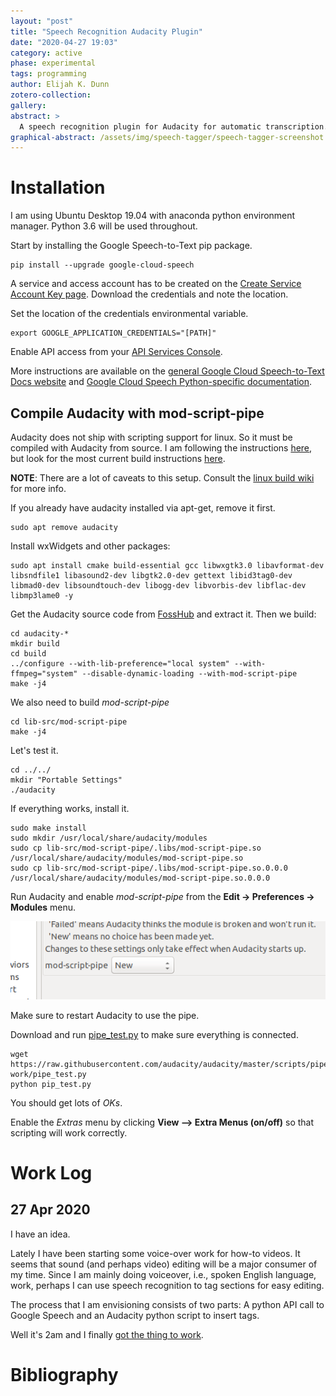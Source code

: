 ```yaml
---
layout: "post"
title: "Speech Recognition Audacity Plugin"
date: "2020-04-27 19:03"
category: active
phase: experimental
tags: programming
author: Elijah K. Dunn
zotero-collection:
gallery:
abstract: >
  A speech recognition plugin for Audacity for automatic transcription.
graphical-abstract: /assets/img/speech-tagger/speech-tagger-screenshot.jpeg
---
```


# Installation
I am using Ubuntu Desktop 19.04 with anaconda python environment manager. Python 3.6 will be used throughout.

Start by installing the Google Speech-to-Text pip package.

```(bash)
pip install --upgrade google-cloud-speech
```

A service and access account has to be created on the [Create Service Account Key page](https://console.cloud.google.com/apis/credentials/serviceaccountkey). Download the credentials and note the location.

Set the location of the credentials environmental variable.

```(bash)
export GOOGLE_APPLICATION_CREDENTIALS="[PATH]"
```

Enable API access from your [API Services Console](https://console.developers.google.com/apis/api/speech.googleapis.com/overview).

More instructions are available on the [general Google Cloud Speech-to-Text Docs website](https://cloud.google.com/speech-to-text/docs/libraries) and [Google Cloud Speech Python-specific documentation](https://googleapis.dev/python/speech/latest/index.html).

## Compile Audacity with mod-script-pipe

Audacity does not ship with scripting support for linux. So it must be compiled with Audacity from source. I am following the instructions [here](https://forum.audacityteam.org/viewtopic.php?f=19&t=107852), but look for the most current build instructions [here](https://forum.audacityteam.org/viewforum.php?f=19).

**NOTE**: There are a lot of caveats to this setup. Consult the [linux build wiki](https://wiki.audacityteam.org/wiki/Building_On_Linux) for more info.

If you already have audacity installed via apt-get, remove it first.

```(bash)
sudo apt remove audacity
```

Install wxWidgets and other packages:

```(bash)
sudo apt install cmake build-essential gcc libwxgtk3.0 libavformat-dev libsndfile1 libasound2-dev libgtk2.0-dev gettext libid3tag0-dev libmad0-dev libsoundtouch-dev libogg-dev libvorbis-dev libflac-dev libmp3lame0 -y
```

Get the Audacity source code from [FossHub](https://www.fosshub.com/Audacity.html) and extract it. Then we build:

```(bash)
cd audacity-*
mkdir build
cd build
../configure --with-lib-preference="local system" --with-ffmpeg="system" --disable-dynamic-loading --with-mod-script-pipe
make -j4
```

We also need to build *mod-script-pipe*

```(bash)
cd lib-src/mod-script-pipe
make -j4
```

Let's test it.

```(bash)
cd ../../
mkdir "Portable Settings"
./audacity
```

If everything works, install it.

```(bash)
sudo make install
sudo mkdir /usr/local/share/audacity/modules
sudo cp lib-src/mod-script-pipe/.libs/mod-script-pipe.so /usr/local/share/audacity/modules/mod-script-pipe.so
sudo cp lib-src/mod-script-pipe/.libs/mod-script-pipe.so.0.0.0 /usr/local/share/audacity/modules/mod-script-pipe.so.0.0.0
```

Run Audacity and enable *mod-script-pipe* from the **Edit -> Preferences -> Modules** menu.

![](/assets/img/mod-script-pipe-enable.png)

Make sure to restart Audacity to use the pipe.

Download and run [pipe_test.py](https://github.com/audacity/audacity/blob/master/scripts/piped-work/pipe_test.py) to make sure everything is connected.

```(bash)
wget https://raw.githubusercontent.com/audacity/audacity/master/scripts/piped-work/pipe_test.py
python pip_test.py
```

You should get lots of *OKs*.

Enable the *Extras* menu by clicking **View --> Extra Menus (on/off)** so that scripting will work correctly.

# Work Log

## 27 Apr 2020
I have an idea.

Lately I have been starting some voice-over work for how-to videos. It seems that sound (and perhaps video) editing will be a major consumer of my time. Since I am mainly doing voiceover, i.e., spoken English language, work, perhaps I can use speech recognition to tag sections for easy editing.

The process that I am envisioning consists of two parts: A python API call to Google Speech and an Audacity python script to insert tags.

Well it's 2am and I finally [got the thing to work](https://www.reddit.com/r/audacity/comments/g9hrjo/hooray_i_wrote_a_script_to_automatically/).

# Bibliography

<!--notes-->

<!--links-->
